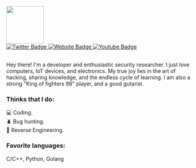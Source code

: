 <div id="header">
  <img src="https://media.giphy.com/media/v1.Y2lkPTc5MGI3NjExMGx5NjI5a21zZXducmNoOGx6MjNiMXJnaDF3c2xydGh4OWR1Ymo4NiZlcD12MV9pbnRlcm5hbF9naWZfYnlfaWQmY3Q9cw/YRMb6dd7zprS00JdGZ/giphy.gif" width="100"/>
</div>

<div id="badges">
  <a href="https://twitter.com/Th3R3d0ne">
    <img src="https://img.shields.io/badge/Twitter-blue" alt="Twitter Badge"/>
  </a>
  
  <a href="https://thered0ne.com">
    <img src="https://img.shields.io/badge/TheRed0ne-white" alt="Website Badge"/>
  </a>
  
  <a href="https://www.youtube.com/@zerotohero2659">
    <img src="https://img.shields.io/badge/YouTube-red" alt="Youtube Badge"/>
  </a>
</div>
<br />

Hey there! I'm a developer and enthusiastic security researcher. I just love computers, IoT devices, and electronics. My true joy lies in the art of hacking, sharing knowledge, and the endless cycle of learning. I am also a strong "King of fighters 98" player, and a good gutarist.

### Thinks that I do:<br>
💻 Coding.<br>
🪲 Bug hunting. <br>
🔬 Reverse Engineering.<br>

### Favorite languages:
C/C++, Python, Golang

